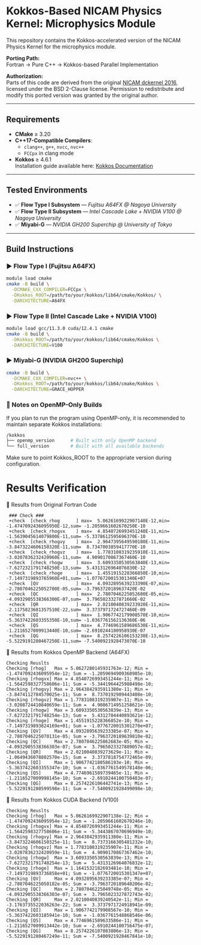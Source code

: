 # Kokkos-Based NICAM Physics Kernel: Microphysics Module

This repository contains the Kokkos-accelerated version of the NICAM Physics Kernel for the microphysics module.

**Porting Path:**  
Fortran → Pure C++ → Kokkos-based Parallel Implementation

**Authorization:**  
Parts of this code are derived from the original [NICAM dckernel 2016](https://github.com/hisashiyashiro/nicam_dckernel_2016), licensed under the BSD 2-Clause license. Permission to redistribute and modify this ported version was granted by the original author.

---

## Requirements

- **CMake** ≥ 3.20  
- **C++17-Compatible Compilers**:  
  - `clang++`, `g++`, `nvcc`, `nvc++`
  - `FCCpx` in clang mode
- **Kokkos** ≥ 4.6.1  
  Installation guide available here: [Kokkos Documentation](https://kokkos.org/kokkos-core-wiki/get-started.html)

---

## Tested Environments

- ✅ **Flow Type I Subsystem** — *Fujitsu A64FX @ Nagoya University*  
- ✅ **Flow Type II Subsystem** — *Intel Cascade Lake + NVIDIA V100 @ Nagoya University*  
- ✅ **Miyabi-G** — *NVIDIA GH200 Superchip @ University of Tokyo*

---

## Build Instructions

### ▶️ Flow Type I (Fujitsu A64FX)

```bash
module load cmake
cmake -B build \
  -DCMAKE_CXX_COMPILER=FCCpx \
  -DKokkos_ROOT=/path/to/your/kokkos/lib64/cmake/Kokkos/ \
  -DARCHITECTURE=A64FX
```

### ▶️ Flow Type II (Intel Cascade Lake + NVIDIA V100)
``` bash
module load gcc/11.3.0 cuda/12.4.1 cmake
cmake -B build \
  -DKokkos_ROOT=/path/to/your/kokkos/lib64/cmake/Kokkos \
  -DARCHITECTURE=V100
```

### ▶️ Miyabi-G (NVIDIA GH200 Superchip)
``` bash
cmake -B build \
  -DCMAKE_CXX_COMPILER=nvc++ \
  -DKokkos_ROOT=/path/to/your/kokkos/lib64/cmake/Kokkos \
  -DARCHITECTURE=GRACE_HOPPER
```

### 🔧 Notes on OpenMP-Only Builds
If you plan to run the program using OpenMP-only, it is recommended to maintain separate Kokkos installations:
``` bash
/kokkos
├── openmp_version      # Built with only OpenMP backend
└── full_version        # Built with all available backends
```
Make sure to point Kokkos_ROOT to the appropriate version during configuration.

# Results Verification
🔹 Results from Original Fortran Code
```
 ### Check ###
 +check  [check_rhog      ] max=  5.0626169922907140E-12,min= -1.4747092436095950E-12,sum= -1.2059661602670250E-10
 +check  [check_rhogvx    ] max=  4.8540726993451240E-11,min= -1.5639045614079800E-11,sum= -5.3378612595696370E-10
 +check  [check_rhogvy    ] max=  2.9647395649590180E-11,min= -3.8473224606150320E-11,sum=  8.7347003859417770E-10
 +check  [check_rhogvz    ] max=  1.7783108319235910E-11,min= -3.0207836232420960E-11,sum=  4.9090170867367460E-10
 +check  [check_rhogw     ] max=  3.6093350530563840E-13,min= -7.6272321791748250E-13,sum=  5.4313126964076830E-12
 +check  [check_rhoge     ] max=  1.4551915228366850E-10,min= -7.1497319893765960E+01,sum= -1.0776720015301340E+07
 +check  [QV              ] max=  4.0932895639233390E-07,min= -2.7807046225052780E-05,sum= -3.7963720189637420E-02
 +check  [QC              ] max=  2.7807046225052680E-05,min= -4.0932905538366300E-07,sum=  3.7965023327871660E-02
 +check  [QR              ] max=  2.0210040839233920E-11,min= -2.1175823681357510E-22,sum=  3.3737971724727460E-09
 +check  [QI              ] max=  1.9067742179908570E-10,min= -5.3637422603355350E-10,sum= -1.0367761562136360E-06
 +check  [QS              ] max=  4.7746961589686530E-11,min= -1.2116527009913440E-10,sum= -2.6910244100958930E-07
 +check  [QG              ] max=  8.2574226106153230E-13,min= -5.5229191280467250E-11,sum= -7.5400921928473070E-10
```
🔹 Results from Kokkos OpenMP Backend (A64FX)
```
Checking Reuslts
Checking [rhog]   Max = 5.0627280145931763e-12; Min = -1.4747092436095954e-12; Sum = -1.2059694909360985e-10;
Checking [rhogvx] Max = 4.8540726993451244e-11; Min = -1.5642598327758606e-11; Sum = -5.3441964425988498e-10;
Checking [rhogvy] Max = 2.9643842935911380e-11; Min = -3.8474112784570025e-11; Sum =  8.7370192989443408e-10;
Checking [rhogvz] Max = 1.7783108319235907e-11; Min = -3.0208724410840659e-11; Sum =  4.9086714951258621e-10;
Checking [rhogw]  Max = 3.6093350530563839e-13; Min = -7.6272321791748254e-13; Sum =  5.4312784440893621e-12;
Checking [rhoge]  Max = 1.4551915228366852e-10; Min = -7.1497319893824169e+01; Sum = -1.0776720015301270e+07;
Checking [QV]     Max = 4.0932895639233385e-07; Min = -2.7807046225070131e-05; Sum = -3.7963720189639810e-02;
Checking [QC]     Max = 2.7807046225862683e-05; Min = -4.0932905538366303e-07; Sum =  3.7965023327889057e-02;
Checking [QR]     Max = 2.0210040839273629e-11; Min = -1.0649436078802570e-15; Sum =  3.3737818754772465e-09;
Checking [QI]     Max = 1.9067742180586193e-10; Min = -5.3637422603355347e-10; Sum = -1.0367761549578148e-06;
Checking [QS]     Max = 4.7746961589739465e-11; Min = -1.2116527009998145e-10; Sum = -2.6910244100750483e-07;
Checking [QG]     Max = 8.2574226106442741e-13; Min = -5.5229191280599598e-11; Sum = -7.5400921928499098e-10;
```
🔹 Results from Kokkos CUDA Backend (V100)
```
Checking Reuslts
Checking [rhog]   Max = 5.0626169922907138e-12; Min = -1.4747092436095954e-12; Sum = -1.2059661602670246e-10;
Checking [rhogvx] Max = 4.8540726993451244e-11; Min = -1.5642598327758606e-11; Sum = -5.3443867070696949e-10;
Checking [rhogvy] Max = 2.9643842935911380e-11; Min = -3.8473224606150325e-11; Sum =  8.7373166305481232e-10;
Checking [rhogvz] Max = 1.7783108319235907e-11; Min = -3.0207836232420959e-11; Sum =  4.9090170867367462e-10;
Checking [rhogw]  Max = 3.6093350530563839e-13; Min = -7.6272321791748254e-13; Sum =  5.4313126964076832e-12;
Checking [rhoge]  Max = 1.1641532182693481e-10; Min = -7.1497319893736858e+01; Sum = -1.0776720015301347e+07;
Checking [QV]     Max = 4.0932895639233385e-07; Min = -2.7807046225050182e-05; Sum = -3.7963720189640206e-02;
Checking [QC]     Max = 2.7807046225049748e-05; Min = -4.0932905538366303e-07; Sum =  3.7965023327872743e-02;
Checking [QR]     Max = 2.0210040839240542e-11; Min = -3.1763735522036263e-22; Sum =  3.3737971724918941e-09;
Checking [QI]     Max = 1.9067742179908567e-10; Min = -5.3637422603185941e-10; Sum = -1.0367761548868546e-06;
Checking [QS]     Max = 4.7746961589633586e-11; Min = -1.2116527009913442e-10; Sum = -2.6910244100756475e-07;
Checking [QG]     Max = 8.2574226107083806e-13; Min = -5.5229191280467249e-11; Sum = -7.5400921928467841e-10;
```